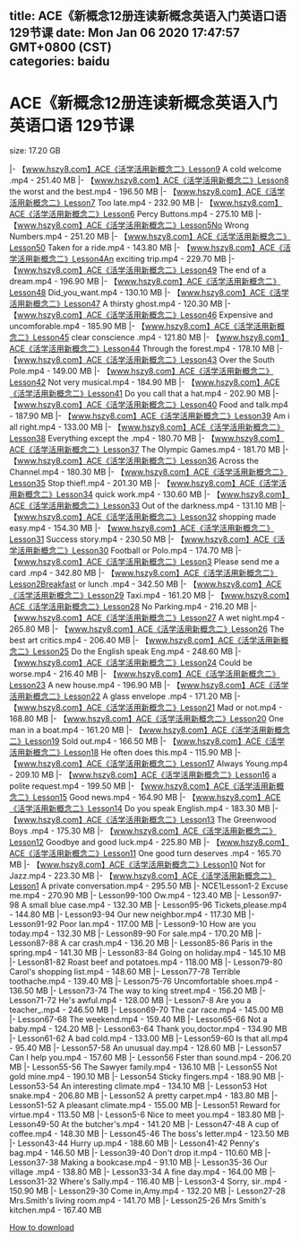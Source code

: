 
title: ACE《新概念12册连读新概念英语入门英语口语  129节课
date: Mon Jan 06 2020 17:47:57 GMT+0800 (CST)    
categories: baidu
---

# ACE《新概念12册连读新概念英语入门英语口语  129节课
size: 17.20 GB
 
 
|- 【www.hszy8.com】ACE《活学活用新概念二》Lesson9 A cold welcome .mp4 - 251.40 MB
|- 【www.hszy8.com】ACE《活学活用新概念二》Lesson8 the worst and the best.mp4 - 196.50 MB
|- 【www.hszy8.com】ACE《活学活用新概念二》Lesson7 Too late.mp4 - 232.90 MB
|- 【www.hszy8.com】ACE《活学活用新概念二》Lesson6 Percy Buttons.mp4 - 275.10 MB
|- 【www.hszy8.com】ACE《活学活用新概念二》Lesson5No Wrong Numbers.mp4 - 251.20 MB
|- 【www.hszy8.com】ACE《活学活用新概念二》Lesson50 Taken for a ride.mp4 - 143.80 MB
|- 【www.hszy8.com】ACE《活学活用新概念二》Lesson4An exciting trip.mp4 - 229.70 MB
|- 【www.hszy8.com】ACE《活学活用新概念二》Lesson49 The end of a dream.mp4 - 196.90 MB
|- 【www.hszy8.com】ACE《活学活用新概念二》Lesson48 Did_you_want.mp4 - 130.10 MB
|- 【www.hszy8.com】ACE《活学活用新概念二》Lesson47 A thirsty ghost.mp4 - 120.30 MB
|- 【www.hszy8.com】ACE《活学活用新概念二》Lesson46 Expensive and uncomforable.mp4 - 185.90 MB
|- 【www.hszy8.com】ACE《活学活用新概念二》Lesson45 clear conscience .mp4 - 121.80 MB
|- 【www.hszy8.com】ACE《活学活用新概念二》Lesson44 Through the forest.mp4 - 178.10 MB
|- 【www.hszy8.com】ACE《活学活用新概念二》Lesson43 Over the South Pole.mp4 - 149.00 MB
|- 【www.hszy8.com】ACE《活学活用新概念二》Lesson42 Not very musical.mp4 - 184.90 MB
|- 【www.hszy8.com】ACE《活学活用新概念二》Lesson41 Do you call that a hat.mp4 - 202.90 MB
|- 【www.hszy8.com】ACE《活学活用新概念二》Lesson40 Food and talk.mp4 - 187.90 MB
|- 【www.hszy8.com】ACE《活学活用新概念二》Lesson39 Am i all right.mp4 - 133.00 MB
|- 【www.hszy8.com】ACE《活学活用新概念二》Lesson38 Everything except the .mp4 - 180.70 MB
|- 【www.hszy8.com】ACE《活学活用新概念二》Lesson37 The Olympic Games.mp4 - 181.70 MB
|- 【www.hszy8.com】ACE《活学活用新概念二》Lesson36 Across the Channel.mp4 - 180.30 MB
|- 【www.hszy8.com】ACE《活学活用新概念二》Lesson35 Stop thief!.mp4 - 201.30 MB
|- 【www.hszy8.com】ACE《活学活用新概念二》Lesson34 quick work.mp4 - 130.60 MB
|- 【www.hszy8.com】ACE《活学活用新概念二》Lesson33 Out of the darkness.mp4 - 131.10 MB
|- 【www.hszy8.com】ACE《活学活用新概念二》Lesson32 shopping made easy.mp4 - 154.30 MB
|- 【www.hszy8.com】ACE《活学活用新概念二》Lesson31 Success story.mp4 - 230.50 MB
|- 【www.hszy8.com】ACE《活学活用新概念二》Lesson30 Football or Polo.mp4 - 174.70 MB
|- 【www.hszy8.com】ACE《活学活用新概念二》Lesson3 Please send me a card .mp4 - 342.80 MB
|- 【www.hszy8.com】ACE《活学活用新概念二》Lesson2Breakfast or lunch .mp4 - 342.50 MB
|- 【www.hszy8.com】ACE《活学活用新概念二》Lesson29 Taxi.mp4 - 161.20 MB
|- 【www.hszy8.com】ACE《活学活用新概念二》Lesson28 No Parking.mp4 - 216.20 MB
|- 【www.hszy8.com】ACE《活学活用新概念二》Lesson27 A wet night.mp4 - 265.80 MB
|- 【www.hszy8.com】ACE《活学活用新概念二》Lesson26 The best art critics.mp4 - 206.40 MB
|- 【www.hszy8.com】ACE《活学活用新概念二》Lesson25 Do the English speak Eng.mp4 - 248.60 MB
|- 【www.hszy8.com】ACE《活学活用新概念二》Lesson24 Could be worse.mp4 - 216.40 MB
|- 【www.hszy8.com】ACE《活学活用新概念二》Lesson23 A new house.mp4 - 196.90 MB
|- 【www.hszy8.com】ACE《活学活用新概念二》Lesson22 A glass envelope .mp4 - 171.20 MB
|- 【www.hszy8.com】ACE《活学活用新概念二》Lesson21 Mad or not.mp4 - 168.80 MB
|- 【www.hszy8.com】ACE《活学活用新概念二》Lesson20 One man in a boat.mp4 - 161.20 MB
|- 【www.hszy8.com】ACE《活学活用新概念二》Lesson19 Sold out.mp4 - 166.50 MB
|- 【www.hszy8.com】ACE《活学活用新概念二》Lesson18 He often does this.mp4 - 115.90 MB
|- 【www.hszy8.com】ACE《活学活用新概念二》Lesson17 Always Young.mp4 - 209.10 MB
|- 【www.hszy8.com】ACE《活学活用新概念二》Lesson16 a polite request.mp4 - 199.50 MB
|- 【www.hszy8.com】ACE《活学活用新概念二》Lesson15 Good news.mp4 - 164.90 MB
|- 【www.hszy8.com】ACE《活学活用新概念二》Lesson14 Do you speak English.mp4 - 183.30 MB
|- 【www.hszy8.com】ACE《活学活用新概念二》Lesson13 The Greenwood Boys .mp4 - 175.30 MB
|- 【www.hszy8.com】ACE《活学活用新概念二》Lesson12 Goodbye and good luck.mp4 - 225.80 MB
|- 【www.hszy8.com】ACE《活学活用新概念二》Lesson11 One good turn deserves .mp4 - 165.70 MB
|- 【www.hszy8.com】ACE《活学活用新概念二》Lesson10 Not for Jazz.mp4 - 223.30 MB
|- 【www.hszy8.com】ACE《活学活用新概念二》Lesson1 A private conversation.mp4 - 295.50 MB
|- NCE1Lesson1-2 Excuse me.mp4 - 270.90 MB
|- Lesson99-100 Ow.mp4 - 123.40 MB
|- Lesson97-98 A small blue case.mp4 - 132.30 MB
|- Lesson95-96 Tickets,please.mp4 - 144.80 MB
|- Lesson93-94 Our new neighbor.mp4 - 117.30 MB
|- Lesson91-92 Poor Ian.mp4 - 117.00 MB
|- Lesson9-10 How are you today.mp4 - 132.30 MB
|- Lesson89-90 For sale.mp4 - 170.20 MB
|- Lesson87-88 A car crash.mp4 - 136.20 MB
|- Lesson85-86 Paris in the spring.mp4 - 141.30 MB
|- Lesson83-84 Going on holiday.mp4 - 145.10 MB
|- Lesson81-82 Roast beef and potatoes.mp4 - 118.00 MB
|- Lesson79-80 Carol's shopping list.mp4 - 148.60 MB
|- Lesson77-78 Terrible toothache.mp4 - 139.40 MB
|- Lesson75-76 Uncomfortable shoes.mp4 - 136.50 MB
|- Lesson73-74 The way to king street.mp4 - 156.20 MB
|- Lesson71-72 He's awful.mp4 - 128.00 MB
|- Lesson7-8 Are you a teacher_.mp4 - 246.50 MB
|- Lesson69-70 The car race.mp4 - 145.00 MB
|- Lesson67-68 The weekend.mp4 - 159.40 MB
|- Lesson65-66 Not a baby.mp4 - 124.20 MB
|- Lesson63-64 Thank you,doctor.mp4 - 134.90 MB
|- Lesson61-62 A bad cold.mp4 - 133.00 MB
|- Lesson59-60 Is that all.mp4 - 95.40 MB
|- Lesson57-58 An unusual day.mp4 - 128.60 MB
|- Lesson57 Can I help you.mp4 - 157.60 MB
|- Lesson56 Fster than sound.mp4 - 206.20 MB
|- Lesson55-56 The Sawyer family.mp4 - 136.10 MB
|- Lesson55 Not  gold mine.mp4 - 190.10 MB
|- Lesson54 Sticky fingers.mp4 - 188.90 MB
|- Lesson53-54 An interesting climate.mp4 - 134.10 MB
|- Lesson53 Hot snake.mp4 - 206.80 MB
|- Lesson52 A pretty carpet.mp4 - 183.80 MB
|- Lesson51-52 A pleasant climate.mp4 - 155.00 MB
|- Lesson51 Reward for virtue.mp4 - 113.50 MB
|- Lesson5-6 Nice to meet you.mp4 - 183.80 MB
|- Lesson49-50 At the butcher's.mp4 - 141.20 MB
|- Lesson47-48 A cup of coffee.mp4 - 148.30 MB
|- Lesson45-46 The boss's letter.mp4 - 123.50 MB
|- Lesson43-44 Hurry up.mp4 - 188.60 MB
|- Lesson41-42 Penny's bag.mp4 - 146.50 MB
|- Lesson39-40 Don't drop it.mp4 - 110.60 MB
|- Lesson37-38 Making a bookcase.mp4 - 91.10 MB
|- Lesson35-36 Our village .mp4 - 138.80 MB
|- Lesson33-34 A fine day.mp4 - 164.00 MB
|- Lesson31-32 Where's Sally.mp4 - 116.40 MB
|- Lesson3-4 Sorry, sir..mp4 - 150.90 MB
|- Lesson29-30 Come in,Amy.mp4 - 132.20 MB
|- Lesson27-28 Mrs.Smith's living room.mp4 - 141.70 MB
|- Lesson25-26 Mrs Smith's kitchen.mp4 - 167.40 MB

[How to download](https://bpcam.bemobtrk.com/go/2ceec3aa-1ca2-46d6-b9ff-aaa5c184517c?jno=2705)